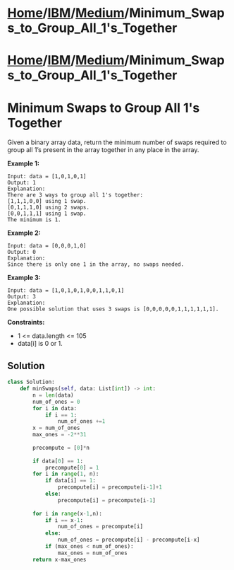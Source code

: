 # [Home](./../../..)/[IBM](./../..)/[Medium](./..)/Minimum_Swaps_to_Group_All_1's_Together
# [Home](./../../..)/[IBM](./../..)/[Medium](./..)/Minimum_Swaps_to_Group_All_1's_Together
<h1>Minimum Swaps to Group All 1's Together</h1>

<p>
Given a binary array data, return the minimum number of swaps required to group all 1’s present in the array together in any place in the array.

</p>

<b>Example 1:</b>

    Input: data = [1,0,1,0,1]
    Output: 1
    Explanation: 
    There are 3 ways to group all 1's together:
    [1,1,1,0,0] using 1 swap.
    [0,1,1,1,0] using 2 swaps.
    [0,0,1,1,1] using 1 swap.
    The minimum is 1.
    
<b>Example 2:</b>

    Input: data = [0,0,0,1,0]
    Output: 0
    Explanation: 
    Since there is only one 1 in the array, no swaps needed.
    
<b>Example 3:</b>

    Input: data = [1,0,1,0,1,0,0,1,1,0,1]
    Output: 3
    Explanation: 
    One possible solution that uses 3 swaps is [0,0,0,0,0,1,1,1,1,1,1].

<b>Constraints:</b>

- 1 <= data.length <= 105
- data[i] is 0 or 1.

<h2>Solution</h2>

```python
class Solution:
    def minSwaps(self, data: List[int]) -> int:
        n = len(data)
        num_of_ones = 0
        for i in data:
            if i == 1:
                num_of_ones +=1
        x = num_of_ones
        max_ones = -2**31
        
        precompute = [0]*n
        
        if data[0] == 1:
            precompute[0] = 1
        for i in range(1, n):
            if data[i] == 1:
                precompute[i] = precompute[i-1]+1
            else:
                precompute[i] = precompute[i-1]
                
        for i in range(x-1,n):
            if i == x-1:
                num_of_ones = precompute[i]
            else:
                num_of_ones = precompute[i] - precompute[i-x]
            if (max_ones < num_of_ones):
                max_ones = num_of_ones    
        return x-max_ones
```
